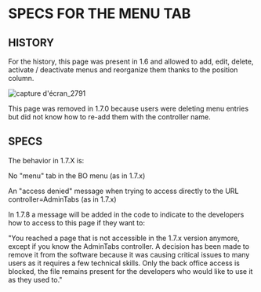 # SPECS FOR THE MENU TAB

## HISTORY

For the history, this page was present in 1.6 and allowed to add, edit, delete, activate / deactivate menus and reorganize them thanks to the position column.

![capture d'écran_2791](https://user-images.githubusercontent.com/13449658/93895714-6c724480-fcf0-11ea-8527-544737685059.png)

This page was removed in 1.7.0 because users were deleting menu entries but did not know how to re-add them with the controller name.

## SPECS

The behavior in 1.7.X is:

No "menu" tab in the BO menu (as in 1.7.x)

An "access denied" message when trying to access directly to the URL controller=AdminTabs (as in 1.7.x)

In 1.7.8 a message will be added in the code to indicate to the developers how to access to this page if they want to:

"You reached a page that is not accessible in the 1.7.x version anymore, except if you know the AdminTabs controller. A decision has been made to remove it from the software because it was causing critical issues to many users as it requires a few technical skills. Only the back office access is blocked, the file remains present for the developers who would like to use it as they used to."

